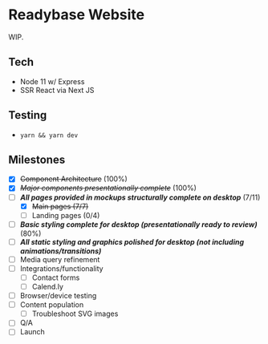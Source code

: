# Readybase Website

WIP.

## Tech
- Node 11 w/ Express
- SSR React via Next JS

## Testing 
- `yarn && yarn dev`

## Milestones
- [x] ~~Component Architecture~~ (100%)
- [x] ~~_Major components presentationally complete_~~ (100%)
- [ ] **_All pages provided in mockups structurally complete on desktop_** (7/11)
  - [x] ~~Main pages (7/7)~~
  - [ ] Landing pages (0/4) 
- [ ] **_Basic styling complete for desktop (presentationally ready to review)_** (80%)
- [ ] **_All static styling and graphics polished for desktop (not including animations/transitions)_**
- [ ] Media query refinement
- [ ] Integrations/functionality
  - [ ] Contact forms
  - [ ] Calend.ly
- [ ] Browser/device testing
- [ ] Content population
  - [ ] Troubleshoot SVG images
- [ ] Q/A
- [ ] Launch
